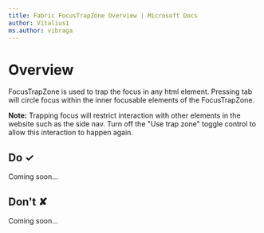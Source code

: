 ```yaml
---
title: Fabric FocusTrapZone Overview | Microsoft Docs
author: Vitalius1
ms.author: vibraga
---
```


# Overview
FocusTrapZone is used to trap the focus in any html element. Pressing tab will circle focus within the inner focusable elements of the FocusTrapZone.

**Note:** Trapping focus will restrict interaction with other elements in the website such as the side nav. Turn off the "Use trap zone" toggle control to allow this interaction to happen again.



## Do &#10003;
Coming soon...

## Don't &#10008;
Coming soon...